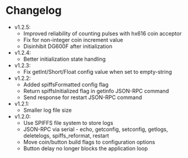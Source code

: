 # Changelog

* v1.2.5:
	* Improved reliability of counting pulses with hx616 coin acceptor
	* Fix for non-integer coin increment value
	* Disinhibit DG600F after initialization
* v1.2.4:
	* Better initialization state handling
* v1.2.3:
	* Fix getInt/Short/Float config value when set to empty-string
* v1.2.2:
	* Added spiffsFormatted config flag
	* Return spiffsInitialized flag in getinfo JSON-RPC command
	* Send response for restart JSON-RPC command
* v1.2.1:
	* Smaller log file size
* v1.2.0:
	* Use SPIFFS file system to store logs
	* JSON-RPC via serial - echo, getconfig, setconfig, getlogs, deletelogs, spiffs_reformat, restart
	* Move coin/button build flags to configuration options
	* Button delay no longer blocks the application loop
